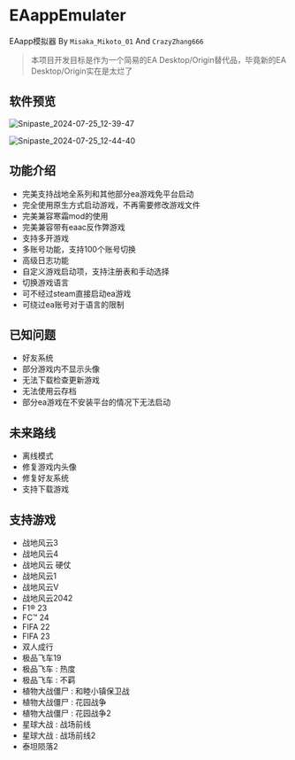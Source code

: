# EAappEmulater

EAapp模拟器 By `Misaka_Mikoto_01` And `CrazyZhang666`

> 本项目开发目标是作为一个简易的EA Desktop/Origin替代品，毕竟新的EA Desktop/Origin实在是太烂了

## 软件预览

![Snipaste_2024-07-25_12-39-47](https://github.com/user-attachments/assets/08311c22-3f9d-45aa-82ef-3dc146724f9c)

![Snipaste_2024-07-25_12-44-40](https://github.com/user-attachments/assets/cc00df46-b39e-4889-9a3c-4cf44d7980fa)

## 功能介绍

- 完美支持战地全系列和其他部分ea游戏免平台启动
- 完全使用原生方式启动游戏，不再需要修改游戏文件
- 完美兼容寒霜mod的使用
- 完美兼容带有eaac反作弊游戏
- 支持多开游戏
- 多账号功能，支持100个账号切换
- 高级日志功能
- 自定义游戏启动项，支持注册表和手动选择
- 切换游戏语言
- 可不经过steam直接启动ea游戏
- 可绕过ea账号对于语言的限制

## 已知问题

- 好友系统
- 部分游戏内不显示头像
- 无法下载检查更新游戏
- 无法使用云存档
- 部分ea游戏在不安装平台的情况下无法启动

## 未来路线

- 离线模式
- 修复游戏内头像
- 修复好友系统
- 支持下载游戏

## 支持游戏

- 战地风云3
- 战地风云4
- 战地风云 硬仗
- 战地风云1
- 战地风云V
- 战地风云2042
- F1® 23
- FC™ 24
- FIFA 22
- FIFA 23
- 双人成行
- 极品飞车19
- 极品飞车 : 热度
- 极品飞车 : 不羁
- 植物大战僵尸 : 和睦小镇保卫战
- 植物大战僵尸 : 花园战争
- 植物大战僵尸 : 花园战争2
- 星球大战 : 战场前线
- 星球大战 : 战场前线2
- 泰坦陨落2
